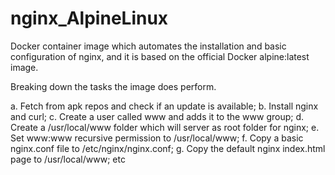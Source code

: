 # nginx_AlpineLinux 

Docker container image which automates the installation and basic configuration of nginx, and it is based on the official Docker alpine:latest image.

Breaking down the tasks the image does perform.

a. Fetch from apk repos and check if an update is available;
b. Install nginx and curl;
c. Create a user called www and adds it to the www group;
d. Create a /usr/local/www folder which will server as root folder for nginx;
e. Set www:www recursive permission to /usr/local/www;
f. Copy a basic nginx.conf file to /etc/nginx/nginx.conf;
g. Copy the default nginx index.html page to /usr/local/www;
etc
